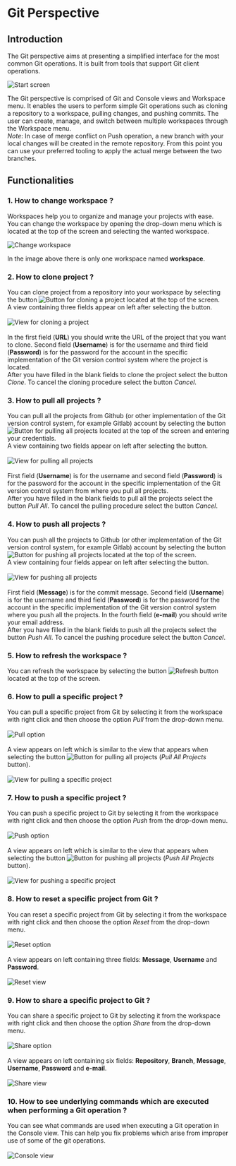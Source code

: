# Git Perspective
## Introduction
<p>
  The Git perspective aims at presenting a simplified interface for the most common Git operations. It is built from tools that support Git client operations.
</p>
<img src="./images/startScreen.png" alt="Start screen">
<p>
  The Git perspective is comprised of Git and Console views and Workspace menu. It enables the users to perform simple Git operations such as cloning a repository to a workspace, pulling changes, and pushing commits. The user can create, manage, and switch between multiple workspaces through the Workspace menu.
  <br>
  <i>Note</i>: In case of merge conflict on Push operation, a new branch with your local changes will be created in the remote repository. From this point you can use your preferred tooling to apply the actual merge between the two branches.
</p>

## Functionalities
### 1. How to change workspace ?
<p>
  Workspaces help you to organize and manage your projects with ease.
  <br>
  You can change the workspace by opening the drop-down menu which is located at the top of the screen and selecting the wanted workspace.
</p>
<img src="./images/workspace.png" alt="Change workspace">
<p>
  In the image above there is only one workspace named <b>workspace</b>.
</p>

### 2. How to clone project ?
<p>
  You can clone project from a repository into your workspace by selecting the button <img src="./images/cloneProjectButton.png" alt="Button for cloning a project"> located at the top of the screen.
  <br>
  A view containing three fields appear on left after selecting the button.
  <br>
  <br>
  <img src="./images/cloneProjectView.png" alt="View for cloning a project">
  <br>
  <br>
  In the first field (<b>URL</b>) you should write the URL of the project that you want to clone. Second field (<b>Username</b>) is for the username and third field (<b>Password</b>) is for the password for the account in the specific implementation of the Git version control system where the project is located.
  <br>
  After you have filled in the blank fields to clone the project select the button <i>Clone</i>. To cancel the cloning procedure select the button <i>Cancel</i>.
</p>

### 3. How to pull all projects ?
<p>
  You can pull all the projects from Github (or other implementation of the Git version control system, for example Gitlab) account by selecting the button <img src="./images/pullAllProjects.png" alt="Button for pulling all projects"> located at the top of the screen and entering your credentials.
  <br>
  A view containing two fields appear on left after selecting the button.
  <br>
  <br>
  <img src="./images/pullAllProjectsView.png" alt="View for pulling all projects">
  <br>
  <br>
  First field (<b>Username</b>) is for the username and second field (<b>Password</b>) is for the password for the account in the specific implementation of the Git version control system from where you pull all projects.
  <br>
  After you have filled in the blank fields to pull all the projects select the button <i>Pull All</i>. To cancel the pulling procedure select the button <i>Cancel</i>.
</p>

### 4. How to push all projects ?
<p>
  You can push all the projects to Github (or other implementation of the Git version control system, for example Gitlab) account by selecting the button <img src="./images/pushAllProjects.png" alt="Button for pushing all projects"> located at the top of the screen.
  <br>
  A view containing four fields appear on left after selecting the button.
  <br>
  <br>
  <img src="./images/pushAllProjectsView.png" alt="View for pushing all projects">
  <br>
  <br>
  First field (<b>Message</b>) is for the commit message. Second field (<b>Username</b>) is for the username and third field (<b>Password</b>) is for the password for the account in the specific implementation of the Git version control system where you push all the projects. In the fourth field (<b>e-mail</b>) you should write your email address.
  <br>
  After you have filled in the blank fields to push all the projects select the button <i>Push All</i>. To cancel the pushing procedure select the button <i>Cancel</i>.
</p>

### 5. How to refresh the workspace ?
<p>
  You can refresh the workspace by selecting the button <img src="./images/refreshButton.png" alt="Refresh button"> located at the top of the screen.
</p>

### 6. How to pull a specific project ?
<p>
  You can pull a specific project from Git by selecting it from the workspace with right click and then choose the option <i>Pull</i> from the drop-down menu.
  <br>
  <br>
  <img src="./images/pull.png" alt="Pull option">
  <br>
  <br>
  A view appears on left which is similar to the view that appears when selecting the button <img src="./images/pullAllProjects.png" alt="Button for pulling all projects"> (<i>Pull All Projects</i> button).
  <br>
  <br>
  <img src="./images/pullView.png" alt="View for pulling a specific project">
</p>

### 7. How to push a specific project ?
<p>
  You can push a specific project to Git by selecting it from the workspace with right click and then choose the option <i>Push</i> from the drop-down menu.
  <br>
  <br>
  <img src="./images/push.png" alt="Push option">
  <br>
  <br>
  A view appears on left which is similar to the view that appears when selecting the button <img src="./images/pushAllProjects.png" alt="Button for pushing all projects"> (<i>Push All Projects</i> button).
  <br>
  <br>
  <img src="./images/pushView.png" alt="View for pushing a specific project">
</p>

### 8. How to reset a specific project from Git ?
<p>
  You can reset a specific project from Git by selecting it from the workspace with right click and then choose the option <i>Reset</i> from the drop-down menu.
  <br>
  <br>
  <img src="./images/reset.png" alt="Reset option">
  <br>
  <br>
  A view appears on left containing three fields: <b>Message</b>, <b>Username</b> and <b>Password</b>.
  <br>
  <br>
  <img src="./images/resetView.png" alt="Reset view">
</p>

### 9. How to share a specific project to Git ?
<p>
  You can share a specific project to Git by selecting it from the workspace with right click and then choose the option <i>Share</i> from the drop-down menu.
  <br>
  <br>
  <img src="./images/share.png" alt="Share option">
  <br>
  <br>
  A view appears on left containing six fields: <b>Repository</b>, <b>Branch</b>, <b>Message</b>, <b>Username</b>, <b>Password</b> and <b>e-mail</b>.
  <br>
  <br>
  <img src="./images/shareView.png" alt="Share view">
</p>

### 10. How to see underlying commands which are executed when performing a Git operation ?
<p>
  You can see what commands are used when executing a Git operation in the Console view. This can help you fix problems which arise from improper use of some of the git operations.
  <br>
  <br>
  <img src="./images/consoleView.png" alt="Console view">
</p>
